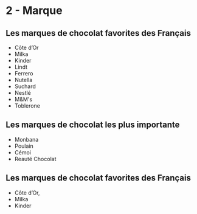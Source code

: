 # 2 - Marque

## Les marques de chocolat favorites des Français

* Côte d’Or
* Milka
* Kinder
* Lindt
* Ferrero
* Nutella
* Suchard
* Nestlé
* M&M's
* Toblerone
 ## Les marques de chocolat les plus importante

* Monbana
* Poulain
* Cémoi 
* Reauté Chocolat 

## Les marques de chocolat favorites des Français

* Côte d’Or,
* Milka
* Kinder